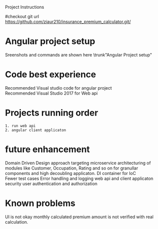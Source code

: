 Project Instructions

#checkout git url
  https://github.com/ziaur210/insurance_premium_calculator.git/

# Angular project setup 
  Sreenshots and commands are shown here \trunk\"Angular Project setup"

# Code best experience
   Recommended Visual studio code for angular project  
   Recommended Visual Studio 2017 for Web api
   
# Projects running order
    1. run web api
	2. angular client applicaton
     
# future enhancement
  Domain Driven Design approach targeting microservice architecturing of modules like Customer, Occupation, Rating and so on for granullar components and  high decoubling applicaton.
  DI container  for IoC  
  Fewer test cases
  Error handling and logging
  web api and client applicaton security 
  user authentication and authorization   
   
# Known problems
  UI is not okay 
  monthly calculated premium amount is not verified with real calculation.
  
  
